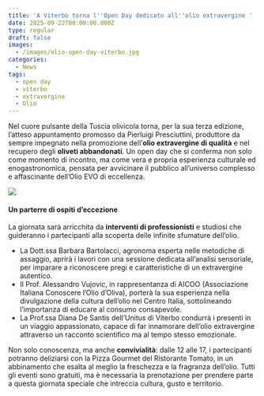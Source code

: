 ```yaml
---
title: 'A Viterbo torna l''Open Day dedicato all''olio extravergine '
date: 2025-09-22T00:00:00.000Z
type: regular
draft: false
images:
  - /images/olio-open-day-viterbo.jpg
categories:
  - News
tags:
  - open day
  - viterbo
  - extravergine
  - Olio
---
```


Nel cuore pulsante della Tuscia olivicola torna, per la sua terza edizione, l’atteso appuntamento promosso da Pierluigi Presciuttini, produttore da sempre impegnato nella promozione dell’**olio extravergine di qualità** e nel recupero degli **oliveti abbandonati**. Un open day che si conferma non solo come momento di incontro, ma come vera e propria esperienza culturale ed enogastronomica, pensata per avvicinare il pubblico all’universo complesso e affascinante dell’Olio EVO di eccellenza.

![](</images/locandina olio.jpeg>)

#### Un parterre di ospiti d’eccezione

La giornata sarà arricchita da **interventi di professionisti** e studiosi che guideranno i partecipanti alla scoperta delle infinite sfumature dell’olio.

* La Dott.ssa Barbara Bartolacci, agronoma esperta nelle metodiche di assaggio, aprirà i lavori con una sessione dedicata all’analisi sensoriale, per imparare a riconoscere pregi e caratteristiche di un extravergine autentico.
* Il Prof. Alessandro Vujovic, in rappresentanza di AICOO (Associazione Italiana Conoscere l’Olio d’Oliva), porterà la sua esperienza nella divulgazione della cultura dell’olio nel Centro Italia, sottolineando l’importanza di educare al consumo consapevole.
* La Prof.ssa Diana De Santis dell’Unitus di Viterbo condurrà i presenti in un viaggio appassionato, capace di far innamorare dell’olio extravergine attraverso un racconto scientifico ma al tempo stesso emozionale.

Non solo conoscenza, ma anche **convivialità**: dalle 12 alle 17, i partecipanti potranno deliziarsi con la Pizza Gourmet del Ristorante Tomato, in un abbinamento che esalta al meglio la freschezza e la fragranza dell’olio. Tutti gli eventi sono gratuiti, ma è necessaria la prenotazione per prendere parte a questa giornata speciale che intreccia cultura, gusto e territorio.

